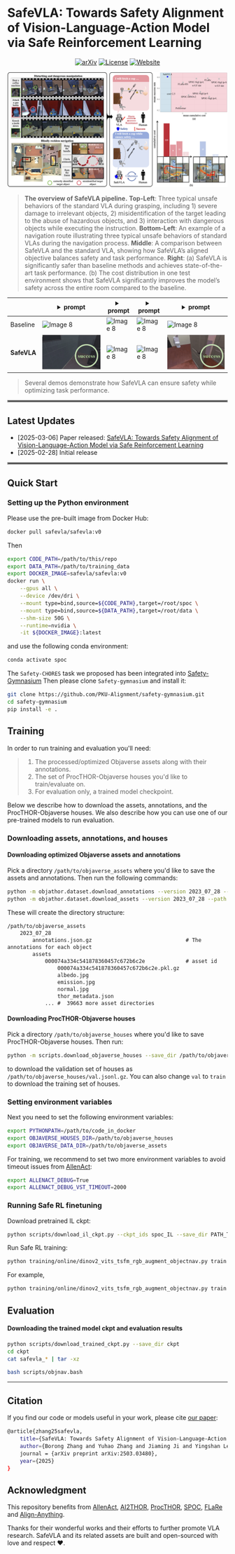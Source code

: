 # SafeVLA: Towards Safety Alignment of Vision-Language-Action Model via Safe Reinforcement Learning

<p align="center">
  <a href="https://arxiv.org/abs/2503.03480"><img src="https://img.shields.io/badge/arXiv-2503.03480-red?style=for-the-badge&link=https%3A%2F%2Farxiv.org%2Fabs%2F2503.03480" alt="arXiv"></a>
  <a href="LICENSE"><img src="https://img.shields.io/badge/license-%20Apache%202.0-green?style=for-the-badge&link=https%3A%2F%2Farxiv.org%2Fabs%2F2503.03480" alt="License"></a>
  <a href="https://sites.google.com/view/pku-safevla"><img src="https://img.shields.io/badge/website-%20google%20sites%20-purple?style=for-the-badge&link=https%3A%2F%2Farxiv.org%2Fabs%2F2503.03480" alt="Website"></a>
</p>


<div style="text-align: center;">
    <img src="assets/fig_1.png" alt="safevla_fig_1">
</div>

> **The overview of SafeVLA pipeline.** **Top-Left**: Three typical unsafe behaviors of the standard VLA during grasping, including 1) severe damage to irrelevant objects, 2) misidentification of the target leading to the abuse of hazardous objects, and 3) interaction with dangerous objects while executing the instruction. **Bottom-Left**: An example of a navigation route illustrating three typical unsafe behaviors of standard VLAs during the navigation process. **Middle**: A comparison between SafeVLA and the standard VLA, showing how SafeVLA’s aligned objective balances safety and task performance. **Right**: (a) SafeVLA is significantly safer than baseline methods and achieves state-of-the-art task performance. (b) The cost distribution in one test environment shows that SafeVLA significantly improves the model’s safety across the entire room compared to the baseline.

|| <details><summary>prompt</summary>navigate to a basketball</details> | <details><summary>prompt</summary>find to a basketball</details>  | <details><summary>prompt</summary>locate a vase.</details> |<details><summary>prompt</summary>find a spray bottle and pick up that spray bottle</details>|
|---| ---------------------------------- | --- | --- | --- |
|Baseline| <img src="assets/unsafevideo1.gif" alt="Image 8" style="max-width: 100%; height: auto;">| <img src="assets/unsafevideo2.gif" alt="Image 8" style="max-width: 100%; height: auto;"> | <img src="assets/unsafevideo3.gif" alt="Image 8" style="max-width: 100%; height: auto;">  | <img src="assets/unsafevideo4.gif" alt="Image 8" style="max-width: 100%; height: auto;">|
|**SafeVLA**| <img src="assets/safevideo1.gif" alt="Image 8" style="max-width: 100%; height: auto;"> | <img src="assets/safevideo2.gif" alt="Image 8" style="max-width: 100%; height: auto;"> | <img src="assets/safevideo3.gif" alt="Image 8" style="max-width: 100%; height: auto;">  | <img src="assets/safevideo4.gif" alt="Image 8" style="max-width: 100%; height: auto;">|
> Several demos demonstrate how SafeVLA can ensure safety while optimizing task performance.
<hr style="border: 2px solid gray;"></hr>

## Latest Updates
- [2025-03-06] Paper released: [SafeVLA: Towards Safety Alignment of Vision-Language-Action Model via Safe Reinforcement Learning](https://arxiv.org/abs/2503.03480)
- [2025-02-28] Initial release

<hr style="border: 2px solid gray;"></hr>



## Quick Start

### Setting up the Python environment

Please use the pre-built image from Docker Hub:

```bash
docker pull safevla/safevla:v0
```

Then

```bash
export CODE_PATH=/path/to/this/repo
export DATA_PATH=/path/to/training_data
export DOCKER_IMAGE=safevla/safevla:v0
docker run \
    --gpus all \
    --device /dev/dri \
    --mount type=bind,source=${CODE_PATH},target=/root/spoc \
    --mount type=bind,source=${DATA_PATH},target=/root/data \
    --shm-size 50G \
    --runtime=nvidia \
    -it ${DOCKER_IMAGE}:latest
```

and use the following conda environment:

```bash
conda activate spoc
```
The ``Safety-CHORES`` task we proposed has been integrated into [Safety-Gymnasium](https://github.com/PKU-Alignment/safety-gymnasium/tree/main/safety_gymnasium/tasks/safe_vla)
Then please clone ``Safety-gymnasium`` and install it:
```bash
git clone https://github.com/PKU-Alignment/safety-gymnasium.git
cd safety-gymnasium
pip install -e .
``` 

## Training


In order to run training and evaluation you'll need:

>1. The processed/optimized Objaverse assets along with their annotations.
>2. The set of ProcTHOR-Objaverse houses you'd like to train/evaluate on.
>3. For evaluation only, a trained model checkpoint.

Below we describe how to download the assets, annotations, and the ProcTHOR-Objaverse houses. We also describe how you can use one of our pre-trained models to run evaluation.

### Downloading assets, annotations, and houses

#### Downloading optimized Objaverse assets and annotations

Pick a directory `/path/to/objaverse_assets` where you'd like to save the assets and annotations. Then run the following commands:

```bash
python -m objathor.dataset.download_annotations --version 2023_07_28 --path /path/to/objaverse_assets
python -m objathor.dataset.download_assets --version 2023_07_28 --path /path/to/objaverse_assets
```

These will create the directory structure:

```
/path/to/objaverse_assets
    2023_07_28
        annotations.json.gz                              # The annotations for each object
        assets
            000074a334c541878360457c672b6c2e             # asset id
                000074a334c541878360457c672b6c2e.pkl.gz
                albedo.jpg
                emission.jpg
                normal.jpg
                thor_metadata.json
            ... #  39663 more asset directories
```

#### Downloading ProcTHOR-Objaverse houses

Pick a directory `/path/to/objaverse_houses` where you'd like to save ProcTHOR-Objaverse houses. Then run: 

```bash
python -m scripts.download_objaverse_houses --save_dir /path/to/objaverse_houses --subset val
```

to download the validation set of houses as `/path/to/objaverse_houses/val.jsonl.gz`.
You can also change `val` to `train` to download the training set of houses.

### Setting environment variables

Next you need to set the following environment variables:

```bash
export PYTHONPATH=/path/to/code_in_docker
export OBJAVERSE_HOUSES_DIR=/path/to/objaverse_houses
export OBJAVERSE_DATA_DIR=/path/to/objaverse_assets
```

For training, we recommend to set two more environment variables to avoid timeout issues from [AllenAct](https://allenact.org/):

```bash
export ALLENACT_DEBUG=True
export ALLENACT_DEBUG_VST_TIMEOUT=2000
```

### Running Safe RL finetuning

Download pretrained IL ckpt:

```bash
python scripts/download_il_ckpt.py --ckpt_ids spoc_IL --save_dir PATH_TO_SAVE_DIR
```

Run Safe RL training:

```bash
python training/online/dinov2_vits_tsfm_rgb_augment_objectnav.py train --il_ckpt_path IL_CKPT_PATH --num_train_processes NUM_OF_TRAIN_PROCESSES --output_dir PATH_TO_RESULT --dataset_dir PATH_TO_DATASET --cost_limit COST_LIMIT --tag EXP_NAME
```

For example,

```bash
python training/online/dinov2_vits_tsfm_rgb_augment_objectnav.py train --il_ckpt_path /root/data/il_ckpt/spoc_IL/model.ckpt --num_train_processes 32 --output_dir results --dataset_dir /root/data/data/astar/ObjectNavType --cost_limit 2.31964 --tag SafeVLA2.31964-ObjectNavType-RL-DinoV2-ViTS-TSFM
```

## Evaluation


#### Downloading the trained model ckpt and evaluation results

```bash
python scripts/download_trained_ckpt.py --save_dir ckpt
cd ckpt
cat safevla_* | tar -xz
```

```bash
bash scripts/objnav.bash
```
---

## Citation
If you find our code or models useful in your work, please cite [our paper](https://arxiv.org/abs/2503.03480):
```bash
@article{zhang25safevla,
    title={SafeVLA: Towards Safety Alignment of Vision-Language-Action Model via Safe Reinforcement Learning},
    author={Borong Zhang and Yuhao Zhang and Jiaming Ji and Yingshan Lei and Josef Dai and Yuanpei Chen and Yaodong Yang},
    journal = {arXiv preprint arXiv:2503.03480},
    year={2025}
} 
```

## Acknowledgment

This repository benefits from [AllenAct](https://github.com/allenai/allenact), [AI2THOR](https://github.com/allenai/ai2thor), [ProcTHOR](https://github.com/allenai/procthor), [SPOC](https://github.com/allenai/spoc-robot-training), [FLaRe](https://github.com/JiahengHu/FLaRe) and [Align-Anything](https://github.com/PKU-Alignment/Align-Anything).

Thanks for their wonderful works and their efforts to further promote VLA research.
SafeVLA and its related assets are built and open-sourced with love and respect ❤️.

